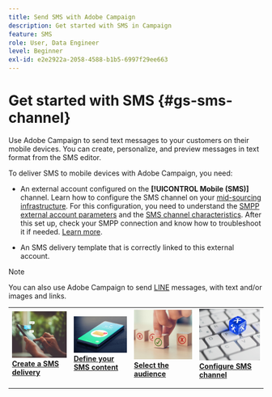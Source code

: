 ```yaml
---
title: Send SMS with Adobe Campaign
description: Get started with SMS in Campaign
feature: SMS
role: User, Data Engineer
level: Beginner
exl-id: e2e2922a-2058-4588-b1b5-6997f29ee663
---
```

# Get started with SMS {#gs-sms-channel}

Use Adobe Campaign to send text messages to your customers on their mobile devices. You can create, personalize, and preview messages in text format from the SMS editor.

To deliver SMS to mobile devices with Adobe Campaign, you need:

* An external account configured on the **[!UICONTROL Mobile (SMS)]** channel. Learn how to configure the SMS channel on your [mid-sourcing infrastructure](sms-mid-sourcing.md). For this configuration, you need to understand the [SMPP external account parameters](smpp-external-account.md) and the [SMS channel characteristics](sms-channel.md).
    After this set up, check your SMPP connection and know how to troubleshoot it if needed. [Learn more](smpp-connection.md).

* An SMS delivery template that is correctly linked to this external account.


>[!NOTE]
>
>You can also use Adobe Campaign to send [LINE](../../send/line.md) messages, with text and/or images and links.


<table style="table-layout:fixed"><tr style="border: 0;">
<td>
<a href="create-sms.md">
<img alt="Create SMS" src="../../assets/do-not-localize/sms-sending.jpg">
</a>
<div><a href="create-sms.md"><strong>Create a SMS delivery</strong>
</div>
<p>
</td>
<td>
<a href="sms-content.md">
<img alt="SMS Content" src="../../assets/do-not-localize/sms.jpg">
</a>
<div>
<a href="sms-content.md"><strong>Define your SMS content</strong></a>
</div>
<p></td>
<td>
<a href="sms-audience.md">
<img alt="Audience" src="../../assets/do-not-localize/sms-opt-out.jpg">
</a>
<div>
<a href="sms-audience.md"><strong>Select the audience</strong></a>
</div>
<p>
</td>
<td>
<a href="smpp-external-account.md">
<img alt="Configuration" src="../../assets/do-not-localize/sms-config.jpg">
</a>
<div>
<a href="smpp-external-account.md"><strong>Configure SMS channel</strong></a>
</div>
<p>
</td>
</tr></table>
